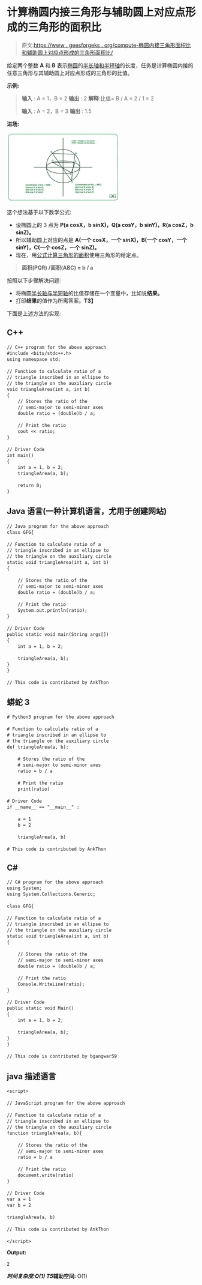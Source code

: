 # 计算椭圆内接三角形与辅助圆上对应点形成的三角形的面积比

> 原文:[https://www . geesforgeks . org/compute-椭圆内接三角形面积比和辅助圆上对应点形成的三角形面积比/](https://www.geeksforgeeks.org/calculate-ratio-of-area-of-a-triangle-inscribed-in-an-ellipse-and-the-triangle-formed-by-corresponding-points-on-auxiliary-circle/)

给定两个整数 **A** 和 **B** 表示[椭圆](https://en.wikipedia.org/wiki/Ellipse)的[半长轴和半短轴](https://en.wikipedia.org/wiki/Semi-major_and_semi-minor_axes)的长度，任务是计算椭圆内接的任意三角形与其辅助圆上对应点形成的三角形的比值。

**示例:**

> **输入** : A = 1，B = 2
> **输出** : 2
> **解释**:比值= B / A = 2 / 1 = 2
> 
> **输入** : A = 2，B = 3
> **输出** : 1.5

**进场:**

[![](img/6c4f7dc71a55bf32122fa7f5feccbd07.png)](https://media.geeksforgeeks.org/wp-content/uploads/20210401053726/download-300x184.jfif)

这个想法基于以下数学公式:

*   设椭圆上的 3 点为 **P(a cosX，b sinX)，Q(a cosY，b sinY)，R(a cosZ，b sinZ)。**
*   所以辅助圆上对应的点是 **A(一个 cosX，一个 sinX)，B(一个 cosY，一个 sinY)，C(一个 cosZ，一个 sinZ)。**
*   现在，用[公式计算三角形的面积](https://www.geeksforgeeks.org/c-program-find-area-triangle/)使用三角形的给定点。

> **面积(PQR) /面积(ABC) = b / a**

按照以下步骤解决问题:

*   将椭圆[半长轴与半短轴](https://www.geeksforgeeks.org/program-to-find-the-area-of-an-ellipse/)的比值存储在一个变量中，比如说**结果。**
*   打印**结果**的值作为所需答案。**T3】**

下面是上述方法的实现:

## C++

```
// C++ program for the above approach
#include <bits/stdc++.h>
using namespace std;

// Function to calculate ratio of a
// triangle inscribed in an ellipse to
// the triangle on the auxiliary circle
void triangleArea(int a, int b)
{
    // Stores the ratio of the
    // semi-major to semi-minor axes
    double ratio = (double)b / a;

    // Print the ratio
    cout << ratio;
}

// Driver Code
int main()
{
    int a = 1, b = 2;
    triangleArea(a, b);

    return 0;
}
```

## Java 语言(一种计算机语言，尤用于创建网站)

```
// Java program for the above approach
class GFG{

// Function to calculate ratio of a
// triangle inscribed in an ellipse to
// the triangle on the auxiliary circle
static void triangleArea(int a, int b)
{

    // Stores the ratio of the
    // semi-major to semi-minor axes
    double ratio = (double)b / a;

    // Print the ratio
    System.out.println(ratio);
}

// Driver Code
public static void main(String args[])
{
    int a = 1, b = 2;

    triangleArea(a, b);
}
}

// This code is contributed by AnkThon
```

## 蟒蛇 3

```
# Python3 program for the above approach

# Function to calculate ratio of a
# triangle inscribed in an ellipse to
# the triangle on the auxiliary circle
def triangleArea(a, b):

    # Stores the ratio of the
    # semi-major to semi-minor axes
    ratio = b / a

    # Print the ratio
    print(ratio)

# Driver Code
if __name__ == "__main__" :

    a = 1
    b = 2

    triangleArea(a, b)

# This code is contributed by AnkThon
```

## C#

```
// C# program for the above approach
using System;
using System.Collections.Generic;

class GFG{

// Function to calculate ratio of a
// triangle inscribed in an ellipse to
// the triangle on the auxiliary circle
static void triangleArea(int a, int b)
{

    // Stores the ratio of the
    // semi-major to semi-minor axes
    double ratio = (double)b / a;

    // Print the ratio
    Console.WriteLine(ratio);
}

// Driver Code
public static void Main()
{
    int a = 1, b = 2;

    triangleArea(a, b);
}
}

// This code is contributed by bgangwar59
```

## java 描述语言

```
<script>

// JavaScript program for the above approach

// Function to calculate ratio of a
// triangle inscribed in an ellipse to
// the triangle on the auxiliary circle
function triangleArea(a, b){

    // Stores the ratio of the
    // semi-major to semi-minor axes
    ratio = b / a

    // Print the ratio
    document.write(ratio)
}

// Driver Code
var a = 1
var b = 2

triangleArea(a, b)

// This code is contributed by AnkThon

</script>
```

**Output:** 

```
2
```

***时间复杂度:**O(1)*
T5**辅助空间:** O(1)